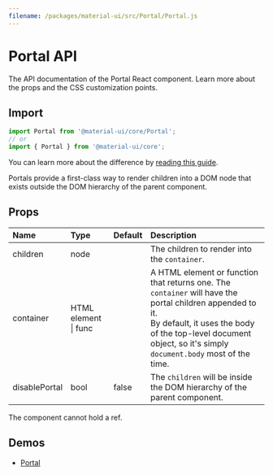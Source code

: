 ```yaml
---
filename: /packages/material-ui/src/Portal/Portal.js
---
```


<!--- This documentation is automatically generated, do not try to edit it. -->

# Portal API

<p class="description">The API documentation of the Portal React component. Learn more about the props and the CSS customization points.</p>

## Import

```js
import Portal from '@material-ui/core/Portal';
// or
import { Portal } from '@material-ui/core';
```

You can learn more about the difference by [reading this guide](/guides/minimizing-bundle-size/).

Portals provide a first-class way to render children into a DOM node
that exists outside the DOM hierarchy of the parent component.



## Props

| Name | Type | Default | Description |
|:-----|:-----|:--------|:------------|
| <span class="prop-name">children</span> | <span class="prop-type">node</span> |  | The children to render into the `container`. |
| <span class="prop-name">container</span> | <span class="prop-type">HTML element<br>&#124;&nbsp;func</span> |  | A HTML element or function that returns one. The `container` will have the portal children appended to it.<br>By default, it uses the body of the top-level document object, so it's simply `document.body` most of the time. |
| <span class="prop-name">disablePortal</span> | <span class="prop-type">bool</span> | <span class="prop-default">false</span> | The `children` will be inside the DOM hierarchy of the parent component. |

The component cannot hold a ref.


## Demos

- [Portal](/components/portal/)

